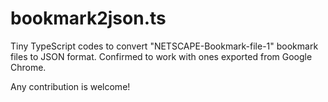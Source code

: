 # bookmark2json.ts

Tiny TypeScript codes to convert "NETSCAPE-Bookmark-file-1" bookmark files to JSON format.
Confirmed to work with ones exported from Google Chrome.

Any contribution is welcome!
